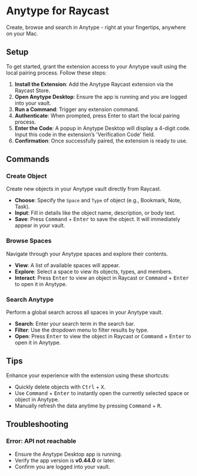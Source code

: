 # Anytype for Raycast

Create, browse and search in Anytype - right at your fingertips, anywhere on your Mac.

## Setup

To get started, grant the extension access to your Anytype vault using the local pairing process. Follow these steps:

1. **Install the Extension**: Add the Anytype Raycast extension via the Raycast Store.
2. **Open Anytype Desktop**: Ensure the app is running and you are logged into your vault.
3. **Run a Command**: Trigger any extension command.
4. **Authenticate**: When prompted, press Enter to start the local pairing process.
5. **Enter the Code**: A popup in Anytype Desktop will display a 4-digit code. Input this code in the extension’s 'Verification Code' field.
6. **Confirmation**: Once successfully paired, the extension is ready to use.

## Commands

### Create Object

Create new objects in your Anytype vault directly from Raycast.

- **Choose**: Specify the `Space` and `Type` of object (e.g., Bookmark, Note, Task).
- **Input**: Fill in details like the object name, description, or body text.
- **Save**: Press <kbd>Command</kbd> + <kbd>Enter</kbd> to save the object. It will immediately appear in your vault.

### Browse Spaces

Navigate through your Anytype spaces and explore their contents.

- **View**: A list of available spaces will appear.
- **Explore**: Select a space to view its objects, types, and members.
- **Interact**: Press <kbd>Enter</kbd> to view an object in Raycast or <kbd>Command</kbd> + <kbd>Enter</kbd> to open it in Anytype.

### Search Anytype

Perform a global search across all spaces in your Anytype vault.

- **Search**: Enter your search term in the search bar.
- **Filter**: Use the dropdown menu to filter results by type.
- **Open**: Press <kbd>Enter</kbd> to view the object in Raycast or <kbd>Command</kbd> + <kbd>Enter</kbd> to open it in Anytype.

## Tips

Enhance your experience with the extension using these shortcuts:

- Quickly delete objects with <kbd>Ctrl</kbd> + <kbd>X</kbd>.
- Use <kbd>Command</kbd> + <kbd>Enter</kbd> to instantly open the currently selected space or object in Anytype.
- Manually refresh the data anytime by pressing <kbd>Command</kbd> + <kbd>R</kbd>.

## Troubleshooting

### Error: API not reachable

- Ensure the Anytype Desktop app is running.
- Verify the app version is **v0.44.0** or later.
- Confirm you are logged into your vault.
